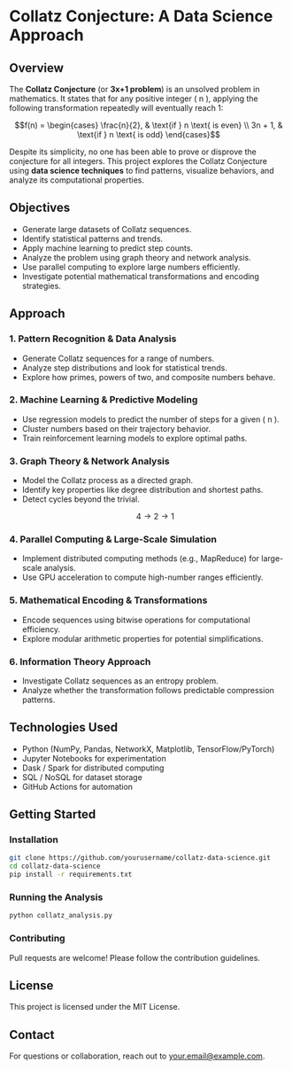 # Collatz Conjecture: A Data Science Approach

## Overview
The **Collatz Conjecture** (or **3x+1 problem**) is an unsolved problem in mathematics. It states that for any positive integer \( n \), applying the following transformation repeatedly will eventually reach 1:

```math
f(n) =
\begin{cases}
\frac{n}{2}, & \text{if } n \text{ is even} \\
3n + 1, & \text{if } n \text{ is odd}
\end{cases}
```

Despite its simplicity, no one has been able to prove or disprove the conjecture for all integers. This project explores the Collatz Conjecture using **data science techniques** to find patterns, visualize behaviors, and analyze its computational properties.

## Objectives
- Generate large datasets of Collatz sequences.
- Identify statistical patterns and trends.
- Apply machine learning to predict step counts.
- Analyze the problem using graph theory and network analysis.
- Use parallel computing to explore large numbers efficiently.
- Investigate potential mathematical transformations and encoding strategies.

## Approach

### 1. **Pattern Recognition & Data Analysis**
- Generate Collatz sequences for a range of numbers.
- Analyze step distributions and look for statistical trends.
- Explore how primes, powers of two, and composite numbers behave.

### 2. **Machine Learning & Predictive Modeling**
- Use regression models to predict the number of steps for a given \( n \).
- Cluster numbers based on their trajectory behavior.
- Train reinforcement learning models to explore optimal paths.

### 3. **Graph Theory & Network Analysis**
- Model the Collatz process as a directed graph.
- Identify key properties like degree distribution and shortest paths.
- Detect cycles beyond the trivial.
   ```math 
   4 \to 2 \to 1 
   ```

### 4. **Parallel Computing & Large-Scale Simulation**
- Implement distributed computing methods (e.g., MapReduce) for large-scale analysis.
- Use GPU acceleration to compute high-number ranges efficiently.

### 5. **Mathematical Encoding & Transformations**
- Encode sequences using bitwise operations for computational efficiency.
- Explore modular arithmetic properties for potential simplifications.

### 6. **Information Theory Approach**
- Investigate Collatz sequences as an entropy problem.
- Analyze whether the transformation follows predictable compression patterns.

## Technologies Used
- Python (NumPy, Pandas, NetworkX, Matplotlib, TensorFlow/PyTorch)
- Jupyter Notebooks for experimentation
- Dask / Spark for distributed computing
- SQL / NoSQL for dataset storage
- GitHub Actions for automation

## Getting Started
### Installation
```sh
git clone https://github.com/yourusername/collatz-data-science.git
cd collatz-data-science
pip install -r requirements.txt
```

### Running the Analysis
```sh
python collatz_analysis.py
```

### Contributing
Pull requests are welcome! Please follow the contribution guidelines.

## License
This project is licensed under the MIT License.

## Contact
For questions or collaboration, reach out to [your.email@example.com](mailto:Denzil.James.Greenwood@gmail.com).
